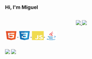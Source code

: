 <h3>Hi, I'm Miguel</h3>

<br>

<div align="center">
  <a href="https://github.com/MiguelSilvaTeixeira">
  <img height="180em" src="https://github-readme-stats.vercel.app/api?username=MiguelSilvaTeixeira&theme=cobalt&show_icons=true)](https://github.com/MiguelSilvaTeixeira/github-readme-stats"/>
  <img height="180em" src="https://github-readme-stats.vercel.app/api/top-langs/?username=MiguelSilvaTeixeira&theme=cobalt&layout=compact&langs_count=7"/>
</div>
  
<div style="display: inline_block"><br>
  <img align="center" alt="HTML" height="30" width="40" src="https://raw.githubusercontent.com/devicons/devicon/master/icons/html5/html5-original.svg">
  <img align="center" alt="CSS" height="30" width="40" src="https://raw.githubusercontent.com/devicons/devicon/master/icons/css3/css3-original.svg">
  <img align="center" alt="Js" height="30" width="40" src="https://raw.githubusercontent.com/devicons/devicon/master/icons/javascript/javascript-plain.svg">  
  <img align="center" alt="Java" height="30" width="40" src="https://github.com/devicons/devicon/blob/master/icons/java/java-original.svg">    
</div>
  
  ##
 
<div> 
  <a href="https://br.linkedin.com/in/miguelsilvateixeira/" target="_blank"><img src="https://img.shields.io/badge/-LinkedIn-%230077B5?style=for-the-badge&logo=linkedin&logoColor=white" target="_blank"></a> 
  <a href = "mailto: teixeira.miguel.trabalho@gmail.com"><img src="https://img.shields.io/badge/-Gmail-%23333?style=for-the-badge&logo=gmail&logoColor=white" target="_blank"></a>
</div>

<!--
**MiguelSilvaTeixeira/MiguelSilvaTeixeira** is a ✨ _special_ ✨ repository because its `README.md` (this file) appears on your GitHub profile.

-->
